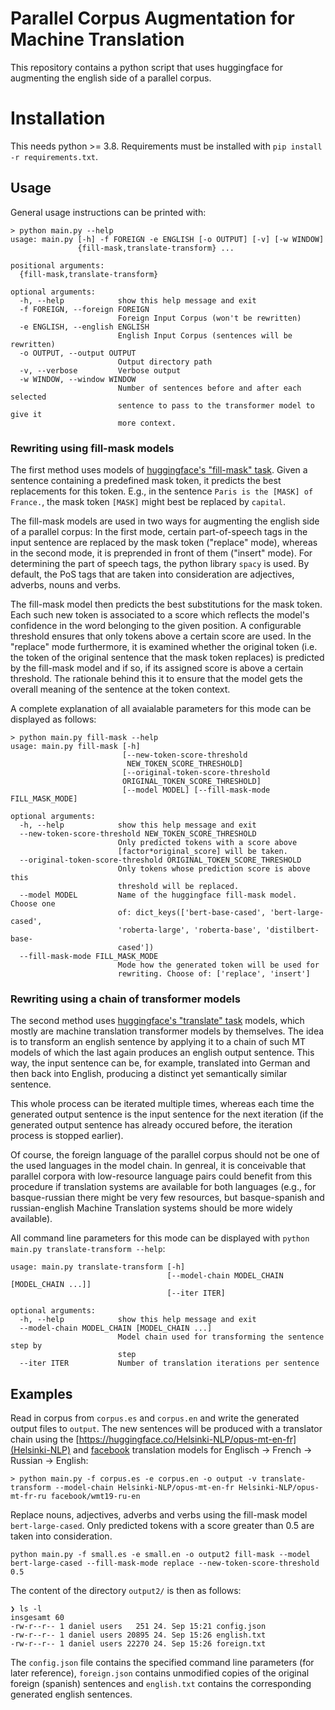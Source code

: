 # Parallel Corpus Augmentation for Machine Translation

This repository contains a python script that uses huggingface for augmenting 
the english side of a parallel corpus.


# Installation

This needs python >= 3.8. Requirements must be installed with `pip install -r requirements.txt`. 

## Usage
General usage instructions can be printed with:

```
> python main.py --help 
usage: main.py [-h] -f FOREIGN -e ENGLISH [-o OUTPUT] [-v] [-w WINDOW]
               {fill-mask,translate-transform} ...

positional arguments:
  {fill-mask,translate-transform}

optional arguments:
  -h, --help            show this help message and exit
  -f FOREIGN, --foreign FOREIGN
                        Foreign Input Corpus (won't be rewritten)
  -e ENGLISH, --english ENGLISH
                        English Input Corpus (sentences will be rewritten)
  -o OUTPUT, --output OUTPUT
                        Output directory path
  -v, --verbose         Verbose output
  -w WINDOW, --window WINDOW
                        Number of sentences before and after each selected
                        sentence to pass to the transformer model to give it
                        more context.

```


### Rewriting using fill-mask models

The first method uses models of [huggingface's "fill-mask" task](https://huggingface.co/transformers/task_summary.html#masked-language-modeling). Given a sentence containing a predefined mask token, it predicts the best replacements for this token. E.g., in the sentence `Paris is the [MASK] of France.`, the mask token `[MASK]` might best be replaced by `capital`. 

The fill-mask models are used in two ways for augmenting the english side of a parallel corpus: In the first mode, certain part-of-speech tags in the input sentence are replaced by the mask token ("replace" mode), whereas in the second mode, it is preprended in front of them ("insert" mode). For determining the part of speech tags, the python library `spacy` is used. By default, the PoS tags that are taken into consideration are adjectives, adverbs, nouns and verbs.

The fill-mask model then predicts the best substitutions for the mask token. Each such new token is associated to a score which reflects the model's confidence in the word belonging to the given position. A configurable threshold ensures that only tokens above a certain score are used. In the "replace" mode furthermore, it is examined whether the original token (i.e. the token of the original sentence that the mask token replaces) is predicted by the fill-mask model and if so, if its assigned score is above a certain threshold. The rationale behind this it to ensure that the model gets the overall meaning of the sentence at the token context.

A complete explanation of all avaialable parameters for this mode can be displayed as follows:

```
> python main.py fill-mask --help 
usage: main.py fill-mask [-h]
                         [--new-token-score-threshold
                          NEW_TOKEN_SCORE_THRESHOLD]
                         [--original-token-score-threshold 
                         ORIGINAL_TOKEN_SCORE_THRESHOLD]
                         [--model MODEL] [--fill-mask-mode FILL_MASK_MODE]

optional arguments:
  -h, --help            show this help message and exit
  --new-token-score-threshold NEW_TOKEN_SCORE_THRESHOLD
                        Only predicted tokens with a score above
                        [factor*original_score] will be taken.
  --original-token-score-threshold ORIGINAL_TOKEN_SCORE_THRESHOLD
                        Only tokens whose prediction score is above this
                        threshold will be replaced.
  --model MODEL         Name of the huggingface fill-mask model. Choose one
                        of: dict_keys(['bert-base-cased', 'bert-large-cased',
                        'roberta-large', 'roberta-base', 'distilbert-base-
                        cased'])
  --fill-mask-mode FILL_MASK_MODE
                        Mode how the generated token will be used for
                        rewriting. Choose of: ['replace', 'insert']

```


### Rewriting using a chain of transformer models

The second method uses [huggingface's "translate" task](https://huggingface.co/transformers/task_summary.html#translation) models, which mostly are machine translation transformer models by themselves.
The idea is to transform an english sentence by applying it to a chain of such MT models of which the last again produces 
an english output sentence. This way, the input sentence can be, for example, translated into German and then back into
English, producing a distinct yet semantically similar sentence. 

This whole process can be iterated multiple times, whereas each time the generated output sentence is the 
input sentence for the next iteration (if the generated output sentence has already occured before, the iteration process
is stopped earlier). 

Of course, the foreign language of the parallel corpus should not be one of the used languages in the model chain. 
In genreal, it is conceivable that parallel corpora with low-resource language pairs could benefit from this procedure if translation 
systems are available for both languages (e.g., for basque-russian there might be very few resources,
but basque-spanish and russian-english Machine Translation systems should be more widely available). 

All command line parameters for this mode can be displayed with `python main.py translate-transform --help`:

```text
usage: main.py translate-transform [-h]
                                   [--model-chain MODEL_CHAIN [MODEL_CHAIN ...]]
                                   [--iter ITER]

optional arguments:
  -h, --help            show this help message and exit
  --model-chain MODEL_CHAIN [MODEL_CHAIN ...]
                        Model chain used for transforming the sentence step by
                        step
  --iter ITER           Number of translation iterations per sentence

```

## Examples

Read in corpus from `corpus.es` and `corpus.en` and write the generated output files to `output`. The new sentences
will be produced with a translator chain using the [https://huggingface.co/Helsinki-NLP/opus-mt-en-fr](Helsinki-NLP) and [facebook](https://huggingface.co/facebook/wmt19-ru-en) translation models for Englisch -> French -> Russian -> English:

```
> python main.py -f corpus.es -e corpus.en -o output -v translate-transform --model-chain Helsinki-NLP/opus-mt-en-fr Helsinki-NLP/opus-mt-fr-ru facebook/wmt19-ru-en
```

Replace nouns, adjectives, adverbs and verbs using the fill-mask model `bert-large-cased`. Only predicted tokens with
a score greater than 0.5 are taken into consideration.

```
python main.py -f small.es -e small.en -o output2 fill-mask --model bert-large-cased --fill-mask-mode replace --new-token-score-threshold 0.5
```

The content of the directory `output2/` is then as follows:

```
❯ ls -l
insgesamt 60
-rw-r--r-- 1 daniel users   251 24. Sep 15:21 config.json
-rw-r--r-- 1 daniel users 20895 24. Sep 15:26 english.txt
-rw-r--r-- 1 daniel users 22270 24. Sep 15:26 foreign.txt
```

The `config.json` file contains the specified command line parameters (for later reference), `foreign.json` contains 
unmodified copies of the original foreign (spanish) sentences and `english.txt` contains the corresponding generated
english sentences.
